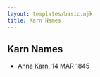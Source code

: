 ```yaml
---
layout: templates/basic.njk
title: Karn Names
---
```

## Karn Names
- [Anna Karn](/people/1/1146467), 14 MAR 1845